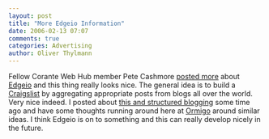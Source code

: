 ```yaml
---
layout: post
title: "More Edgeio Information"
date: 2006-02-13 07:07
comments: true
categories: Advertising
author: Oliver Thylmann
---
```









Fellow Corante Web Hub member Pete Cashmore [posted more](http://mashable.com/2006/02/12/edgeio-mikes-little-ebay-killer/) about [Edgeio](http://www.edgeio.com/) and this thing really looks nice. The general idea is to build a [Craigslist](http://www.craigslist.com/) by aggregating appropriate posts from blogs all over the world. Very nice indeed. I posted about [this and structured blogging](http://blog.thylmann.net/2005/12/structuredblogg.html) some time ago and have some thoughts running around here at [Ormigo](http://ormigo.com/) around similar ideas. I think Edgeio is on to something and this can really develop nicely in the future.







